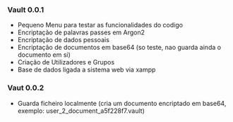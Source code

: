 ### Vault 0.0.1
- Pequeno Menu para testar as funcionalidades do codigo
- Encriptação de palavras passes em Argon2
- Encriptação de dados pessoais
- Encriptação de documentos em base64 (so teste, nao guarda ainda o documento em si)
- Criação de Utilizadores e Grupos
- Base de dados ligada a sistema web via xampp


### Vaut 0.0.2
- Guarda ficheiro localmente (cria um documento encriptado em base64, exemplo: user_2_document_a5f228f7.vault)


